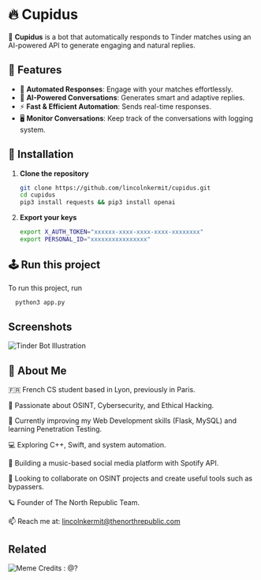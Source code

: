 # 🔥 Cupidus

🚀 **Cupidus** is a bot that automatically responds to Tinder matches using an AI-powered API to generate engaging and natural replies.


## 📌 Features

- 🤖 **Automated Responses**: Engage with your matches effortlessly.  
- 💬 **AI-Powered Conversations**: Generates smart and adaptive replies.  
- ⚡ **Fast & Efficient Automation**: Sends real-time responses.
- 🖥️ **Monitor Conversations**: Keep track of the conversations with logging system.    


## 🚀 Installation

1. **Clone the repository**  
   ```bash
   git clone https://github.com/lincolnkermit/cupidus.git
   cd cupidus
   pip3 install requests && pip3 install openai
   ```

1. **Export your keys**  
   ```bash
   export X_AUTH_TOKEN="xxxxxx-xxxx-xxxx-xxxx-xxxxxxxx"
   export PERSONAL_ID="xxxxxxxxxxxxxxxx"
   ```


## 🕹️ Run this project

To run this project, run

```bash
  python3 app.py
```


## Screenshots

![Tinder Bot Illustration](https://github.com/user-attachments/assets/6418edb1-43ca-4465-b593-71831e930a65)


## 🚀 About Me

🇫🇷 French CS student based in Lyon, previously in Paris.

👀 Passionate about OSINT, Cybersecurity, and Ethical Hacking.

🌱 Currently improving my Web Development skills (Flask, MySQL) and learning Penetration Testing.

💻 Exploring C++, Swift, and system automation.

🎵 Building a music-based social media platform with Spotify API.

💞️ Looking to collaborate on OSINT projects and create useful tools such as bypassers.

🪐 Founder of The North Republic Team.

📫 Reach me at: lincolnkermit@thenorthrepublic.com

## Related


![Meme](https://preview.redd.it/cfyjaf7zjyqc1.jpeg?auto=webp&s=8d157f5b609261ae53ae8ade787795a85fb33f6d)
Credits : @?
